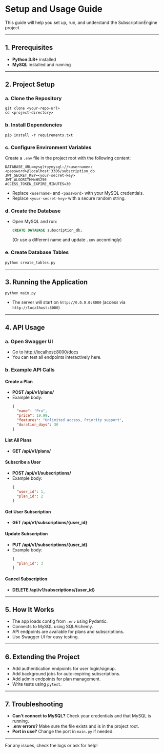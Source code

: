 # Setup and Usage Guide

This guide will help you set up, run, and understand the SubscriptionEngine project.

---

## 1. Prerequisites
- **Python 3.8+** installed
- **MySQL** installed and running

---

## 2. Project Setup

### a. Clone the Repository
```
git clone <your-repo-url>
cd <project-directory>
```

### b. Install Dependencies
```
pip install -r requirements.txt
```

### c. Configure Environment Variables
Create a `.env` file in the project root with the following content:
```
DATABASE_URL=mysql+pymysql://<username>:<password>@localhost:3306/subscription_db
JWT_SECRET_KEY=<your-secret-key>
JWT_ALGORITHM=HS256
ACCESS_TOKEN_EXPIRE_MINUTES=30
```
- Replace `<username>` and `<password>` with your MySQL credentials.
- Replace `<your-secret-key>` with a secure random string.

### d. Create the Database
- Open MySQL and run:
  ```sql
  CREATE DATABASE subscription_db;
  ```
  (Or use a different name and update `.env` accordingly)

### e. Create Database Tables
```
python create_tables.py
```

---

## 3. Running the Application
```
python main.py
```
- The server will start on `http://0.0.0.0:8000` (access via `http://localhost:8000`)

---

## 4. API Usage

### a. Open Swagger UI
- Go to [http://localhost:8000/docs](http://localhost:8000/docs)
- You can test all endpoints interactively here.

### b. Example API Calls

#### Create a Plan
- **POST /api/v1/plans/**
- Example body:
  ```json
  {
    "name": "Pro",
    "price": 19.99,
    "features": "Unlimited access, Priority support",
    "duration_days": 30
  }
  ```

#### List All Plans
- **GET /api/v1/plans/**

#### Subscribe a User
- **POST /api/v1/subscriptions/**
- Example body:
  ```json
  {
    "user_id": 1,
    "plan_id": 2
  }
  ```

#### Get User Subscription
- **GET /api/v1/subscriptions/{user_id}**

#### Update Subscription
- **PUT /api/v1/subscriptions/{user_id}**
- Example body:
  ```json
  {
    "plan_id": 3
  }
  ```

#### Cancel Subscription
- **DELETE /api/v1/subscriptions/{user_id}**

---

## 5. How It Works
- The app loads config from `.env` using Pydantic.
- Connects to MySQL using SQLAlchemy.
- API endpoints are available for plans and subscriptions.
- Use Swagger UI for easy testing.

---

## 6. Extending the Project
- Add authentication endpoints for user login/signup.
- Add background jobs for auto-expiring subscriptions.
- Add admin endpoints for plan management.
- Write tests using `pytest`.

---

## 7. Troubleshooting
- **Can't connect to MySQL?** Check your credentials and that MySQL is running.
- **.env errors?** Make sure the file exists and is in the project root.
- **Port in use?** Change the port in `main.py` if needed.

---

For any issues, check the logs or ask for help! 
